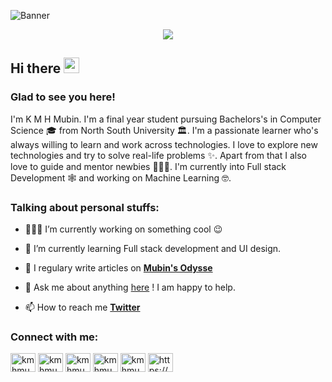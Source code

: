 ![Banner](https://i.ibb.co/Ctz8pbq/Git-Hub-Profile-Cover.jpg)

<!-- visitor counter -->
<p align="center"> 
  <img src="https://profile-counter.glitch.me/kmhmubin/count.svg" />
</p>

<!-- welcome message -->
<h2>Hi there <img src="https://media.giphy.com/media/hvRJCLFzcasrR4ia7z/giphy.gif" width="25px"></h2>

<h3>Glad to see you here!</h3>

<!-- About me -->
<p>
I'm K M H Mubin. I'm a final year student pursuing Bachelors's in Computer Science 🎓 from North South University 🏛. I'm a passionate learner who's always willing to learn and work across technologies. I love to explore new technologies and try to solve real-life problems ✨. Apart from that I also love to guide and mentor newbies 👨🏻‍💻. I'm currently into Full stack Development 🕸️ and working on Machine Learning 🤓.
</p>

<!-- Personal Stuffs -->
<h3> Talking about personal stuffs:</h3>

- 👨🏽‍💻 I’m currently working on something cool 😉

- 🌱 I’m currently learning Full stack development and UI design.

- 📝 I regulary write articles on **[Mubin's Odysse](https://mubinsodyssey.com)**

- 💬 Ask me about anything [here](https://t.me/kmhmubin) ! I am happy to help.

- 📫 How to reach me **[Twitter](http://twitter.com/kmhmubin)**

<!-- Connect with me -->
<h3 align="left">Connect with me:</h3>
<p align="left">
<a href="https://dev.to/kmhmubin" target="blank"><img align="center" src="https://github.com/kmhmubin/kmhmubin/blob/master/assets/dev.svg" alt="kmhmubin" height="30" width="40" /></a>
<a href="https://twitter.com/kmhmubin" target="blank"><img align="center" src="https://cdn.jsdelivr.net/npm/simple-icons@3.0.1/icons/twitter.svg" alt="kmhmubin" height="30" width="40" /></a>
<a href="https://linkedin.com/in/kmhmubin" target="blank"><img align="center" src="https://cdn.jsdelivr.net/npm/simple-icons@3.0.1/icons/linkedin.svg" alt="kmhmubin" height="30" width="40" /></a>
<a href="https://fb.com/kmhmubin" target="blank"><img align="center" src="https://cdn.jsdelivr.net/npm/simple-icons@3.0.1/icons/facebook.svg" alt="kmhmubin" height="30" width="40" /></a>
<a href="https://instagram.com/kmhmubin" target="blank"><img align="center" src="https://cdn.jsdelivr.net/npm/simple-icons@3.0.1/icons/instagram.svg" alt="kmhmubin" height="30" width="40" /></a>
<a href="/https://mubinsodyssey.com/rss.xml" target="blank"><img align="center" src="https://cdn.jsdelivr.net/npm/simple-icons@3.0.1/icons/rss.svg" alt="https://mubinsodyssey.com/rss.xml" height="30" width="40" /></a>
</p>


